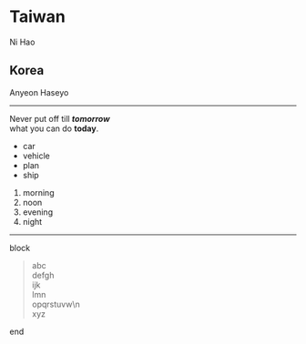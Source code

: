 # Taiwan
Ni Hao
## Korea
Anyeon Haseyo
******************
Never put off till ***tomorrow***  
what you can do **today**.
- car
- vehicle
- plan
- ship
1. morning
2. noon
3. evening
4. night
**********************
block
>abc  
>defgh  
>ijk  
>lmn  
opqrstuvw\n  
xyz

end
